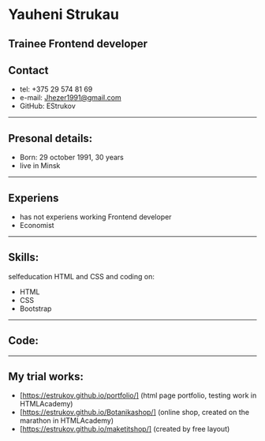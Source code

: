 # Yauheni Strukau
Trainee Frontend developer
------
## Contact
* tel: +375 29 574 81 69
* e-mail: Jhezer1991@gmail.com
* GitHub: EStrukov

------
## Presonal details:
* Born: 29 october 1991, 30 years
* live in Minsk
-----
## Experiens
* has not experiens working Frontend developer
* Economist
------
## Skills:
selfeducation HTML and CSS and coding on:
* HTML
* CSS
* Bootstrap
-----
## Code:

-----
## My trial works:
* [https://estrukov.github.io/portfolio/] (html page portfolio, testing work in HTMLAcademy)
* [https://estrukov.github.io/Botanikashop/] (online shop, created on the marathon in HTMLAcademy)
* [https://estrukov.github.io/maketitshop/] (created by free layout)

